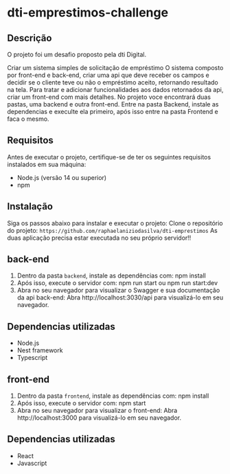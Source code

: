 # dti-emprestimos-challenge

## Descrição
O projeto foi um desafio proposto pela dti Digital.

Criar um sistema simples de solicitação de empréstimo
O sistema composto por front-end e back-end, criar uma api que deve receber os campos e decidir se o cliente teve ou não o empréstimo aceito, retornando resultado na tela.
Para tratar e adicionar funcionalidades aos dados retornados da api, criar um front-end com mais detalhes.
No projeto voce encontrará duas pastas, uma backend e outra front-end. Entre na pasta Backend, instale as dependencias e execulte ela primeiro, após isso entre na pasta Frontend e faca o mesmo.

## Requisitos
Antes de executar o projeto, certifique-se de ter os seguintes requisitos instalados em sua máquina:
- Node.js (versão 14 ou superior)
- npm

## Instalação
Siga os passos abaixo para instalar e executar o projeto:
Clone o repositório do projeto: `https://github.com/raphaelaniziodasilva/dti-emprestimos`
As duas aplicação precisa estar executada no seu próprio servidor!!

## back-end
1. Dentro da pasta `backend`, instale as dependências com:
npm install
2. Após isso, execute o servidor com:
npm run start ou npm run start:dev
3. Abra no seu navegador para visualizar o Swagger e sua documentação da api back-end:
Abra http://localhost:3030/api para visualizá-lo em seu navegador.

## Dependencias utilizadas
-  Node.js
-  Nest framework
-  Typescript

## front-end
1. Dentro da pasta `frontend`, instale as dependências com:
npm install
2. Após isso, execute o servidor com:
npm start
3. Abra no seu navegador para visualizar o front-end:
Abra http://localhost:3000 para visualizá-lo em seu navegador.

## Dependencias utilizadas
-  React
-  Javascript
